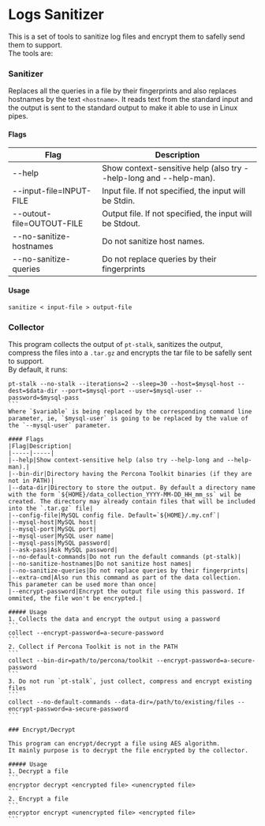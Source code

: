 # Logs Sanitizer

This is a set of tools to sanitize log files and encrypt them to safelly send them to support.  
The tools are:

### Sanitizer

Replaces all the queries in a file by their fingerprints and also replaces hostnames by the text `<hostname>`.
It reads text from the standard input and the output is sent to the standard output to make it able to use in Linux pipes.  

#### Flags
|Flag|Description|
|-----|-----|
|--help|Show context-sensitive help (also try --help-long and --help-man).|
|--input-file=INPUT-FILE|Input file. If not specified, the input will be Stdin.|
|--outout-file=OUTOUT-FILE|Output file. If not specified, the input will be Stdout.|
|--no-sanitize-hostnames|Do not sanitize host names.|
|--no-sanitize-queries|Do not replace queries by their fingerprints|
  
#### Usage
```
sanitize < input-file > output-file
```

### Collector
  
This program collects the output of `pt-stalk`, sanitizes the output, compress the files into a `.tar.gz` and encrypts the tar file to be safelly sent to support.  
By default, it runs: 
````
pt-stalk --no-stalk --iterations=2 --sleep=30 --host=$mysql-host --dest=$data-dir --port=$mysql-port --user=$mysql-user --password=$mysql-pass
```
Where `$variable` is being replaced by the corresponding command line parameter, ie, `$mysql-user` is going to be replaced by the value of the `--mysql-user` parameter.

#### Flags
|Flag|Description|
|-----|-----|
|--help|Show context-sensitive help (also try --help-long and --help-man).|
|--bin-dir|Directory having the Percona Toolkit binaries (if they are not in PATH)|
|--data-dir|Directory to store the output. By default a directory name with the form `${HOME}/data_collection_YYYY-MM-DD_HH_mm_ss` wil be created. The directory may already contain files that will be included into the `.tar.gz` file|
|--config-file|MySQL config file. Default=`${HOME}/.my.cnf`|
|--mysql-host|MySQL host|
|--mysql-port|MySQL port|
|--mysql-user|MySQL user name|
|--mysql-pass|MySQL password|
|--ask-pass|Ask MySQL password|
|--no-default-commands|Do not run the default commands (pt-stalk)|
|--no-sanitize-hostnames|Do not sanitize host names|
|--no-sanitize-queries|Do not replace queries by their fingerprints|
|--extra-cmd|Also run this command as part of the data collection. This parameter can be used more than once|
|--encrypt-password|Encrypt the output file using this password. If ommited, the file won't be encrypted.|

##### Usage
1. Collects the data and encrypt the output using a password  
```
collect --encrypt-password=a-secure-password
```
2. Collect if Percona Toolkit is not in the PATH
```
collect --bin-dir=path/to/percona/toolkit --encrypt-password=a-secure-password
```
3. Do not run `pt-stalk`, just collect, compress and encrypt existing files  
```
collect --no-default-commands --data-dir=/path/to/existing/files --encrypt-password=a-secure-password
```

### Encrypt/Decrypt 

This program can encrypt/decrypt a file using AES algorithm.  
It mainly purpose is to decrypt the file encrypted by the collector.

##### Usage
1. Decrypt a file
```
encryptor decrypt <encrypted file> <unencrypted file>
```
2. Encrypt a file
```
encryptor encrypt <unencrypted file> <encrypted file>
```

